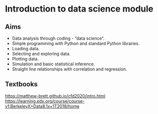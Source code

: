 # Introduction to data science module 
## Aims
- Data analysis through coding - “data science”.
- Simple programming with Python and standard Python libraries.
- Loading data.
- Selecting and exploring data.
- Plotting data.
- Simulation and basic statistical inference.
- Straight line relationships with correlation and regression.

## Textbooks
https://matthew-brett.github.io/cfd2020/intro.html \
https://learning.edx.org/course/course-v1:BerkeleyX+Data8.1x+1T2018/home
